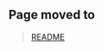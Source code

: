 ## Page moved to
   > [README](https://github.com/arita37/mlmodels/tree/dev/mlmodels/example/README_usage.md)



